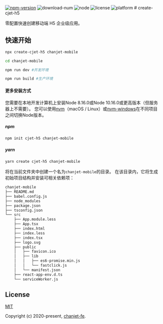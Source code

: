 <a href="https://www.npmjs.com/package/create-cjet-h5">
  <img src="https://img.shields.io/npm/v/create-cjet-h5.svg" alt="npm-version"></a>
  <img src="https://img.shields.io/npm/dm/create-cjet-h5.svg" alt="download-num">
  <img src="https://img.shields.io/badge/node-%3E=8.16.0-brightgreen.svg" alt="node">
  <img src="https://img.shields.io/npm/l/create-cjet-h5.svg" alt="license">
  <img src="https://img.shields.io/badge/platform-MacOS%7CLinux%7CWindows-lightgrey.svg" alt="platform">
# create-cjet-h5  

零配置快速创建移动端 H5 企业级应用。

## 快速开始

```bash
npx create-cjet-h5 chanjet-mobile

cd chanjet-mobile

npm run dev #开发环境

npm run build #生产环境
```

#### 更多安装方式

您需要在本地开发计算机上安装Node 8.16.0或Node 10.16.0或更高版本（但服务器上不需要）。 您可以使用[nvm](https://github.com/nvm-sh/nvm#installation)（macOS / Linux）或[nvm-windows](https://github.com/coreybutler/nvm-windows#node-version-manager-nvm-for-windows)在不同项目之间切换Node版本。

##### npm

```bash
npm init cjet-h5 chanjet-mobile
```

##### yarn

```bash
yarn create cjet-h5 chanjet-mobile
```

将在当前文件夹中创建一个名为`chanjet-mobile`的目录。
在该目录内，它将生成初始项目结构并安装可相关依赖项：
```bash
chanjet-mobile
├── README.md
├── babel.config.js
├── node_modules
├── package.json
├── tsconfig.json
└── src
    ├── App.module.less
    ├── App.tsx
    ├── index.html
    ├── index.less
    ├── index.tsx
    ├── logo.svg
    ├── public
    │   ├── favicon.ico
    │   ├── lib
    │   │   ├── es6-promise.min.js
    │   │   └── fastclick.js
    │   └── manifest.json
    ├── react-app-env.d.ts
    └── serviceWorker.js
```

## License

[MIT](http://opensource.org/licenses/MIT)

Copyright (c) 2020-present, [chanjet-fe](https://github.com/chanjet-fe).



